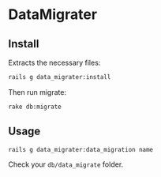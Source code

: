 # DataMigrater

## Install

Extracts the necessary files:

```bash
rails g data_migrater:install
```

Then run migrate:

```bash
rake db:migrate
```

## Usage

```bash
rails g data_migrater:data_migration name
```

Check your `db/data_migrate` folder.
